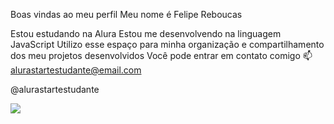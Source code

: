 Boas vindas ao meu perfil 
Meu nome é Felipe Reboucas

Estou estudando na Alura
Estou me desenvolvendo na linguagem JavaScript
Utilizo esse espaço para minha organização e compartilhamento dos meu projetos desenvolvidos
Você pode entrar em contato comigo 📫
alurastartestudante@email.com

@alurastartestudante


![](https://media1.tenor.com/m/wZEkIgZfbW8AAAAC/gtr-car.gif)

